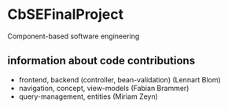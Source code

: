# CbSEFinalProject
Component-based software engineering

## information about code contributions
- frontend, backend (controller, bean-validation) (Lennart Blom)
- navigation, concept, view-models (Fabian Brammer)
- query-management, entities (Miriam Zeyn)
